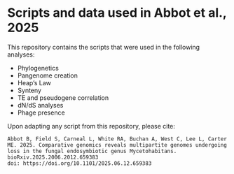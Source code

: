 # Scripts and data used in Abbot et al., 2025
This repository contains the scripts that were used in the following analyses:
-   Phylogenetics
-   Pangenome creation
-   Heap’s Law
-   Synteny
-  TE and pseudogene correlation
-   dN/dS analyses
-   Phage presence

Upon adapting any script from this repository, please cite:

```
Abbot B, Field S, Carneal L, White RA, Buchan A, West C, Lee L, Carter ME. 2025. Comparative genomics reveals multipartite genomes undergoing loss in the fungal endosymbiotic genus Mycetohabitans. bioRxiv.2025.2006.2012.659383
doi: https://doi.org/10.1101/2025.06.12.659383
```
